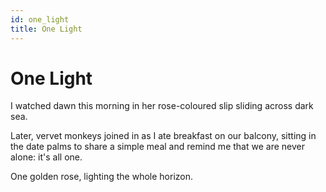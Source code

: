 ```yaml
---
id: one_light
title: One Light
---
```


# One Light

I watched dawn this morning
in her rose-coloured slip
sliding across dark sea.

Later, vervet monkeys joined in
as I ate breakfast on our balcony,
sitting in the date palms
to share a simple meal
and remind me that we
are never alone:
it's all one.

One golden rose,
lighting the whole horizon.
